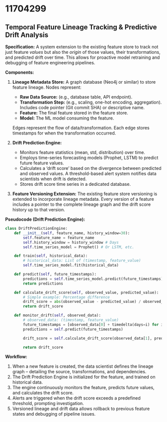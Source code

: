 # 11704299

## Temporal Feature Lineage Tracking & Predictive Drift Analysis

**Specification:** A system extension to the existing feature store to track not just feature *values* but also the *origin* of those values, their transformations, and predicted drift over time. This allows for proactive model retraining and debugging of feature engineering pipelines.

**Components:**

1.  **Lineage Metadata Store:**  A graph database (Neo4j or similar) to store feature lineage. Nodes represent:
    *   **Raw Data Source:**  (e.g., database table, API endpoint).
    *   **Transformation Step:**  (e.g., scaling, one-hot encoding, aggregation). Includes code pointer (Git commit SHA) or descriptive name.
    *   **Feature:** The final feature stored in the feature store.
    *   **Model:** The ML model consuming the feature.

    Edges represent the flow of data/transformation.  Each edge stores timestamps for when the transformation occurred.

2.  **Drift Prediction Engine:**
    *   Monitors feature statistics (mean, std, distribution) over time.
    *   Employs time-series forecasting models (Prophet, LSTM) to predict future feature values.
    *   Calculates a ‘drift score’ based on the divergence between predicted and observed values.  A threshold-based alert system notifies data scientists when drift is detected.
    *   Stores drift score time series in a dedicated database.

3. **Feature Versioning Extension:** The existing feature store versioning is extended to incorporate lineage metadata. Every version of a feature includes a pointer to the complete lineage graph and the drift score history up to that version.

**Pseudocode (Drift Prediction Engine):**

```python
class DriftPredictionEngine:
    def __init__(self, feature_name, history_window=30):
        self.feature_name = feature_name
        self.history_window = history_window # Days
        self.time_series_model = Prophet() # Or LSTM, etc.

    def train(self, historical_data):
        # historical_data: List of (timestamp, feature_value)
        self.time_series_model.fit(historical_data)

    def predict(self, future_timestamps):
        predictions = self.time_series_model.predict(future_timestamps)
        return predictions

    def calculate_drift_score(self, observed_value, predicted_value):
        # Simple example: Percentage difference
        drift_score = abs(observed_value - predicted_value) / observed_value
        return drift_score

    def monitor_drift(self, observed_data):
        # observed_data: (timestamp, feature_value)
        future_timestamps = [observed_data[0] + timedelta(days=i) for i in range(1, 8)] #Predict 7 days ahead
        predictions = self.predict(future_timestamps)

        drift_score = self.calculate_drift_score(observed_data[1], predictions[0])

        return drift_score

```

**Workflow:**

1.  When a new feature is created, the data scientist defines the lineage graph – detailing the source, transformations, and dependencies.
2.  The Drift Prediction Engine is initialized for the feature, and trained on historical data.
3.  The engine continuously monitors the feature, predicts future values, and calculates the drift score.
4.  Alerts are triggered when the drift score exceeds a predefined threshold, prompting investigation.
5.  Versioned lineage and drift data allows rollback to previous feature states and debugging of pipeline issues.